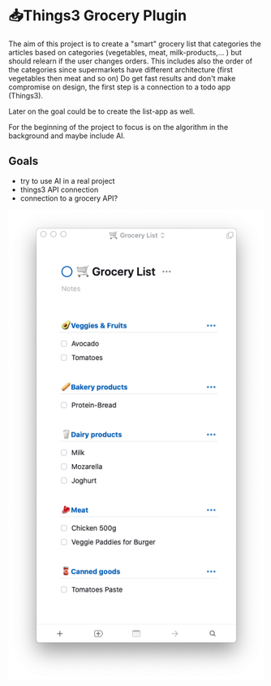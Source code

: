 # 📥Things3 Grocery Plugin

The aim of this project is to create a "smart" grocery list that categories the articles based on categories (vegetables, meat, milk-products,... ) but should relearn if the user changes orders. This includes also the order of the categories since supermarkets have different architecture (first vegetables then meat and so on)
Do get fast results and don't make compromise on design, the first step is a connection to a todo app (Things3).


Later on the goal could be to create the list-app as well.

For the beginning of the project to focus is on the algorithm in the background and maybe include AI.


## Goals
- try to use AI in a real project
- things3 API connection
- connection to a grocery API?

![](resources/concept_idea.png)
